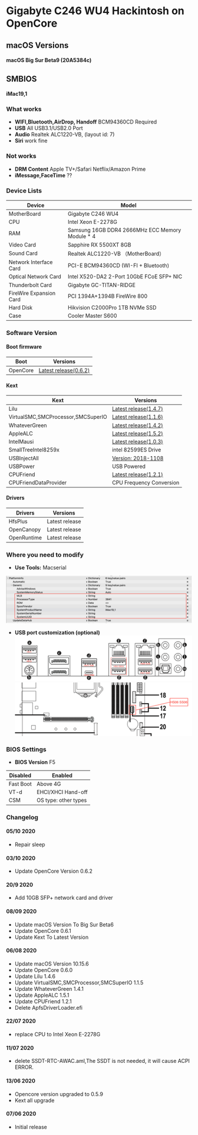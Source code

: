 # Gigabyte C246 WU4 Hackintosh on OpenCore

## macOS Versions
#### macOS Big Sur Beta9 (20A5384c)

## SMBIOS
#### iMac19,1

### What works
- **WIFI,Bluetooth,AirDrop, Handoff** BCM94360CD Required
- **USB** All USB3.1/USB2.0 Port
- **Audio** Realtek ALC1220-VB, (layout id: 7)
- **Siri** work fine

### Not works
- **DRM Content** Apple TV+/Safari Netflix/Amazon Prime
- **iMessage,FaceTime** ??

### Device Lists
| Device | Model |
|----|----|
| MotherBoard | Gigabyte C246 WU4 |
| CPU | Intel Xeon E-2278G |
| RAM | Samsung 16GB DDR4 2666MHz ECC Memory Module * 4 |
| Video Card | Sapphire RX 5500XT 8GB |
| Sound Card | Realtek ALC1220-VB （MotherBoard）|
| Network Interface Card | PCI-E BCM94360CD (WI-FI + Bluetooth) |
| Optical Network Card | Intel X520-DA2 2-Port 10GbE FCoE SFP+ NIC |
| Thunderbolt Card | Gigabyte GC-TITAN-RIDGE |
| FireWire Expansion Card | PCI 1394A+1394B FireWire 800 |
| Hard Disk | Hikvision C2000Pro 1TB NVMe SSD |
| Case | Cooler Master S600 |

### Software Version
#### Boot firmware
| Boot  | Versions |
|----|----|
| OpenCore | [Latest release(0.6.2)](https://github.com/acidanthera/OpenCorePkg) |

#### Kext
| Kext | Versions |
|----|----|
| Lilu | [Latest release(1.4.7)](https://github.com/acidanthera/Lilu) |
| VirtualSMC,SMCProcessor,SMCSuperIO| [Latest release(1.1.6)](https://github.com/acidanthera/VirtualSMC) |
| WhateverGreen | [Latest release(1.4.2)](https://github.com/acidanthera/WhateverGreen) |
| AppleALC | [Latest release(1.5.2)](https://github.com/acidanthera/AppleALC) |
| IntelMausi | [Latest release(1.0.3)](https://github.com/acidanthera/IntelMausi) |
| SmallTreeIntel8259x | intel 82599ES Drive |
| USBInjectAll | [Version: 2018-1108](https://bitbucket.org/RehabMan/os-x-usb-inject-all/downloads/?tab=downloads) |
| USBPower | USB Powered |
| CPUFriend | [Latest release(1.2.1)](https://github.com/acidanthera/CPUFriend) |
| CPUFriendDataProvider | CPU Frequency Conversion |

#### Drivers
| Drivers | Versions |
|----|----|
| HfsPlus | Latest release |
| OpenCanopy | Latest release |
| OpenRuntime | Latest release |


### Where you need to modify

- **Use Tools:** Macserial

![](https://github.com/SeonMe/Gigabyte-C246-WU4-Hackintosh-OC/raw/master/Images/1.png)

- **USB port customization (optional)**
![](https://github.com/SeonMe/Gigabyte-C246-WU4-Hackintosh-OC/raw/master/Images/2.png)
![](https://github.com/SeonMe/Gigabyte-C246-WU4-Hackintosh-OC/raw/master/Images/3.png)

### BIOS Settings
- **BIOS Version** F5

| Disabled | Enabled |
|----|----|
| Fast Boot | Above 4G |
| VT-d | EHCI/XHCI Hand-off |
| CSM | OS type: other types |
### Changelog

#### 05/10 2020
* Repair sleep

#### 03/10 2020
* Update OpenCore Version 0.6.2

#### 20/9 2020
* Add 10GB SFP+ network card and driver

#### 08/09 2020
* Update macOS Version To Big Sur Beta6
* Update OpenCore 0.6.1
* Update Kext To Latest Version

#### 06/08 2020
* Update macOS Version 10.15.6
* Update OpenCore 0.6.0
* Update Lilu 1.4.6
* Update VirtualSMC,SMCProcessor,SMCSuperIO 1.1.5
* Update WhateverGreen 1.4.1
* Update AppleALC 1.5.1
* Update CPUFriend 1.2.1
* Delete ApfsDriverLoader.efi

#### 22/07 2020
* replace CPU to Intel Xeon E-2278G

#### 11/07 2020
* delete SSDT-RTC-AWAC.aml,The SSDT is not needed, it will cause ACPI ERROR.

#### 13/06 2020
* Opencore version upgraded to 0.5.9
* Kext all upgrade

#### 07/06 2020
* Initial release
